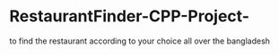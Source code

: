 # RestaurantFinder-CPP-Project-
to find the restaurant according to your choice all over the bangladesh
